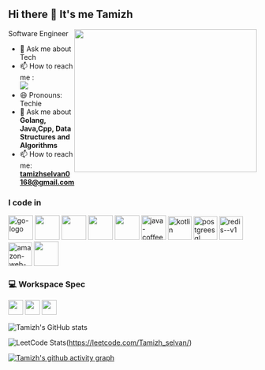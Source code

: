 ## Hi there 👋 It's me Tamizh

Software Engineer 
<img align="right" width="370" height="290" src="https://i.pinimg.com/originals/47/f0/34/47f0342cec72b800463bf003eac1257e.gif">

- 💬 Ask me about Tech
- 📫 How to reach me :
<br /> [<img src="https://img.shields.io/badge/LinkedIn-0077B5?style=for-the-badge&logo=linkedin&logoColor=white" />](https://www.linkedin.com/in/tamizh-selvan-tech/)
- 😄 Pronouns: Techie
- 💬 Ask me about **Golang, Java,Cpp, Data Structures and Algorithms**
- 📫 How to reach me: **tamizhselvan0168@gmail.com**


### I code in
<img width="50" height="50" src="https://img.icons8.com/cute-clipart/64/go-logo.png" alt="go-logo"/>
<img height="50" width="50" src="https://img.icons8.com/color/48/000000/python.png" />

<img height="50" width="50" src="https://img.icons8.com/color/48/000000/java-coffee-cup-logo.png" /> 
<img height="50" width="50" src="https://img.icons8.com/color/48/000000/html-5.png" />
<img height="50" width="50" src="https://img.icons8.com/color/48/000000/css3.png" /> 
<img width="50" height="50" src="https://img.icons8.com/ios/50/java-coffee-cup-logo--v1.png" alt="java-coffee-cup-logo--v1"/>
<img width="48" height="48" src="https://img.icons8.com/color/48/kotlin.png" alt="kotlin"/>

<img width="48" height="48" src="https://img.icons8.com/color/48/postgreesql.png" alt="postgreesql"/>
<img width="48" height="48" src="https://img.icons8.com/color/48/redis--v1.png" alt="redis--v1"/>
<img width="48" height="48" src="https://img.icons8.com/color/48/amazon-web-services.png" alt="amazon-web-services"/>
<img height="50" width="50" src="https://img.icons8.com/color/48/null/graphql.png"/>




### 💻 Workspace Spec
<img height="30" src="https://img.shields.io/badge/Macbook-Pro_M1-ED1C24?style=for-the-badge&logo=apple&logoColor=white"/> <img height="30" src="https://img.shields.io/badge/NVIDIA-GTX1650-76B900?style=for-the-badge&logo=nvidia&logoColor=white"/>  <img height="30" src="https://img.shields.io/badge/AMD-Ryzen_5_4600H-ED1C24?style=for-the-badge&logo=amd&logoColor=white"/> 


![Tamizh's GitHub stats](https://github-readme-stats.vercel.app/api?username=tamizhselvan14&theme=dark&show_icons=true&&hide=issues,contribs)

![LeetCode Stats](https://leetcard.jacoblin.cool/Tamizh_selvan?theme=dark&font=Niconne)(https://leetcode.com/Tamizh_selvan/)

[![Tamizh's github activity graph](https://github-readme-activity-graph.vercel.app/graph?username=tamizhselvan14&bg_color=000000&color=ffffff&line=51f565&point=ffffff&area=true&hide_border=true)](https://github.com/ashutosh00710/github-readme-activity-graph)
